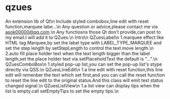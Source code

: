 # qzues
An extension lib of Qt\n
Include styled combobox,line edit with reset function,marquee labe...\n
Any question or advice,please contact me via asok00000@qq.com.\n
Any functiosns those Qt don't provide,can post to my email.I will add it to QZues.\n
Intro\n
  QZuesLabel\n
    1.marquee effect like HTML tag Marquee,by set the label type with LABEL_TYPE_MARQUEE and set the step length by setStepLength to control the text move length.\n
    2.auto fill place holder text when the text length bigger than the label length,set the place holder text via setPlaceholdText the default is "...".\n
  QZuesComboBox\n
    1.styled pop-up list,you can set the pop-up list's stype directly via QSS.\n
  QZuesLineEdit\n
    1.a line edit with reset function,this line edit will remenber the text which set first,and you can call the reset function to reset the line edit to the original status.And this class will emit text status changed signal.\n
  QZuesListView\n
    1.a list view can display tips when the list is empty.call setEmptyTips to set the empty tips.\n
